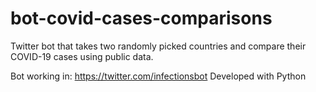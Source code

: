 # bot-covid-cases-comparisons
Twitter bot that takes two randomly picked countries and compare their COVID-19 cases using public data.

Bot working in: https://twitter.com/infectionsbot
Developed with Python
